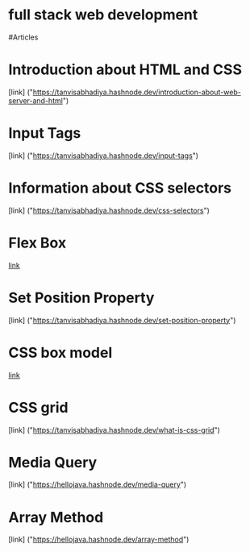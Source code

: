 
# full stack web development

#Articles

# Introduction about HTML and CSS

[link] ("https://tanvisabhadiya.hashnode.dev/introduction-about-web-server-and-html")

# Input Tags

[link] ("https://tanvisabhadiya.hashnode.dev/input-tags")

# Information about  CSS selectors

[link] ("https://tanvisabhadiya.hashnode.dev/css-selectors")

# Flex Box

[link]("https://tanvisabhadiya.hashnode.dev/flex-box")

# Set Position Property

[link] ("https://tanvisabhadiya.hashnode.dev/set-position-property")

# CSS box model

[link]("https://tanvisabhadiya.hashnode.dev/css-box-model")

# CSS grid

[link] ("https://tanvisabhadiya.hashnode.dev/what-is-css-grid")

# Media Query

[link] ("https://hellojava.hashnode.dev/media-query")

# Array Method

[link] ("https://hellojava.hashnode.dev/array-method")
